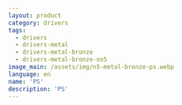 ```yaml
---
layout: product
category: drivers
tags:
  - drivers
  - drivers-metal
  - drivers-metal-bronze
  - drivers-metal-bronze-no5
image_main: /assets/img/n5-metal-bronze-ps.webp
language: en
name: 'PS'
description: 'PS'
---
```

